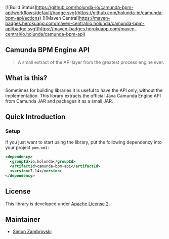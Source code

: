 [![Build Status]https://github.com/holunda-io/camunda-bpm-api/workflows/default/badge.svg](https://github.com/holunda-io/camunda-bpm-api/actions)
[![Maven Central]https://maven-badges.herokuapp.com/maven-central/io.holunda/camunda-bpm-api/badge.svg](https://maven-badges.herokuapp.com/maven-central/io.holunda/camunda-bpm-api)

## Camunda BPM Engine API

> A small extract of the API layer from the greatest process engine ever.

## What is this?

Sometimes for building libraries it is useful to have the API only, without the implementation. This library extracts the official Java Camunda Engine API from Camunda JAR and packages it as a small JAR.

## Quick Introduction

### Setup
If you just want to start using the library, put the following dependency into your project `pom.xml`:

```xml
<dependency>
  <groupId>io.holunda</groupId>
  <artifactId>camunda-bpm-api</artifactId>
  <version>7.14</version>
</dependency>
```


## License

This library is developed under [Apache License 2](./LICENSE).

## Maintainer

* [Simon Zambrovski](https://gihub.com/zambrovski)
